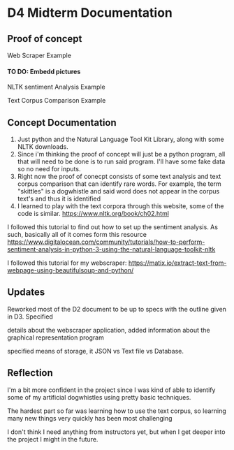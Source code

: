 # D4 Midterm Documentation

## Proof of concept
Web Scraper Example

#### TO DO: Embedd pictures

NLTK sentiment Analysis Example

Text Corpus Comparison Example

## Concept Documentation
1. Just python and the Natural Language Tool Kit Library, along with some NLTK downloads.
2. Since i'm thinking the proof of concept will just be a python program,
all that will need to be done is to run said program. I'll have some fake data so no need for inputs.
3. Right now the proof of conecpt consists of some text analysis and text corpus comparison that can identify rare words. For example, the term "skittles" is a dogwhistle and said word does not appear in the corpus text's and thus it is identified
4. I learned to play with the text corpora through this website, some of the code is similar. https://www.nltk.org/book/ch02.html

I followed this tutorial to find out how to set up the sentiment analysis. As such, basically all of it comes form this resource https://www.digitalocean.com/community/tutorials/how-to-perform-sentiment-analysis-in-python-3-using-the-natural-language-toolkit-nltk

I followed this tutorial for my webscraper: https://matix.io/extract-text-from-webpage-using-beautifulsoup-and-python/

## Updates

Reworked most of the D2 document to be up to specs with the outline given in D3. Specified

details about the webscraper application, added information about the graphical representation program

specified means of storage, it JSON vs Text file vs Database. 




## Reflection

I'm a bit more confident in the project since I was kind of able to identify some of my artificial dogwhistles using pretty basic techniques.

The hardest part so far was learning how to use the text corpus, so learning many new things very quickly has been most challenging

I don't think I need anything from instructors yet, but when I get deeper into the project I might in the future. 
